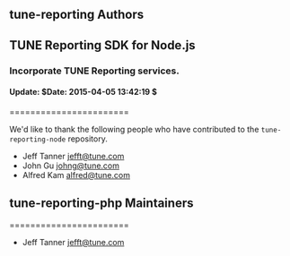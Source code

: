 <h2>tune-reporting Authors</h2>
<h2>TUNE Reporting SDK for Node.js</h2>
<h3>Incorporate TUNE Reporting services.</h3>
<h4>Update:  $Date: 2015-04-05 13:42:19 $</h4>
=======================

We'd like to thank the following people who have contributed to the `tune-reporting-node` repository.

- Jeff Tanner <jefft@tune.com>
- John Gu <johng@tune.com>
- Alfred Kam <alfred@tune.com>

## tune-reporting-php Maintainers
=======================

- Jeff Tanner <jefft@tune.com>